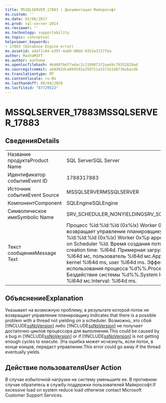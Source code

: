 ```yaml
---
title: MSSQLSERVER_17883 | Документация Майкрософт
ms.custom: ''
ms.date: 03/06/2017
ms.prod: sql-server-2014
ms.reviewer: ''
ms.technology: supportability
ms.topic: conceptual
helpviewer_keywords:
- 17883 (Database Engine error)
ms.assetid: adaf1c04-e397-4a69-90b8-9353a37277ea
author: MashaMSFT
ms.author: mathoma
ms.openlocfilehash: 46488fb6f7adac2c1109871f2aad4c79352829ad
ms.sourcegitcommit: ad4d92dce894592a259721a1571b1d8736abacdb
ms.translationtype: MT
ms.contentlocale: ru-RU
ms.lasthandoff: 08/04/2020
ms.locfileid: "87729522"
---
```

# <a name="mssqlserver_17883"></a><span data-ttu-id="b18ee-102">MSSQLSERVER_17883</span><span class="sxs-lookup"><span data-stu-id="b18ee-102">MSSQLSERVER_17883</span></span>
    
## <a name="details"></a><span data-ttu-id="b18ee-103">Сведения</span><span class="sxs-lookup"><span data-stu-id="b18ee-103">Details</span></span>  
  
|||  
|-|-|  
|<span data-ttu-id="b18ee-104">Название продукта</span><span class="sxs-lookup"><span data-stu-id="b18ee-104">Product Name</span></span>|<span data-ttu-id="b18ee-105">SQL Server</span><span class="sxs-lookup"><span data-stu-id="b18ee-105">SQL Server</span></span>|  
|<span data-ttu-id="b18ee-106">Идентификатор события</span><span class="sxs-lookup"><span data-stu-id="b18ee-106">Event ID</span></span>|<span data-ttu-id="b18ee-107">17883</span><span class="sxs-lookup"><span data-stu-id="b18ee-107">17883</span></span>|  
|<span data-ttu-id="b18ee-108">Источник события</span><span class="sxs-lookup"><span data-stu-id="b18ee-108">Event Source</span></span>|<span data-ttu-id="b18ee-109">MSSQLSERVER</span><span class="sxs-lookup"><span data-stu-id="b18ee-109">MSSQLSERVER</span></span>|  
|<span data-ttu-id="b18ee-110">Компонент</span><span class="sxs-lookup"><span data-stu-id="b18ee-110">Component</span></span>|<span data-ttu-id="b18ee-111">SQLEngine</span><span class="sxs-lookup"><span data-stu-id="b18ee-111">SQLEngine</span></span>|  
|<span data-ttu-id="b18ee-112">Символическое имя</span><span class="sxs-lookup"><span data-stu-id="b18ee-112">Symbolic Name</span></span>|<span data-ttu-id="b18ee-113">SRV_SCHEDULER_NONYIELDING</span><span class="sxs-lookup"><span data-stu-id="b18ee-113">SRV_SCHEDULER_NONYIELDING</span></span>|  
|<span data-ttu-id="b18ee-114">Текст сообщения</span><span class="sxs-lookup"><span data-stu-id="b18ee-114">Message Text</span></span>|<span data-ttu-id="b18ee-115">Процесс %ld:%ld:%ld (0x%lx) Worker 0x%p, по-видимому, не возвращает управление планировщику %ld.</span><span class="sxs-lookup"><span data-stu-id="b18ee-115">Process %ld:%ld:%ld (0x%lx) Worker 0x%p appears to be non-yielding on Scheduler %ld.</span></span> <span data-ttu-id="b18ee-116">Время создания потока: %I64d.</span><span class="sxs-lookup"><span data-stu-id="b18ee-116">Thread creation time: %I64d.</span></span> <span data-ttu-id="b18ee-117">Примерная загрузка ЦП для потока: ядро %I64d мс, пользователь %I64d мс.</span><span class="sxs-lookup"><span data-stu-id="b18ee-117">Approx Thread CPU Used: kernel %I64d ms, user %I64d ms.</span></span> <span data-ttu-id="b18ee-118">Эффективность использования процесса %d%%.</span><span class="sxs-lookup"><span data-stu-id="b18ee-118">Process Utilization %d%%.</span></span> <span data-ttu-id="b18ee-119">Бездействие системы %d%%.</span><span class="sxs-lookup"><span data-stu-id="b18ee-119">System Idle %d%%.</span></span> <span data-ttu-id="b18ee-120">Интервал: %I64d мс.</span><span class="sxs-lookup"><span data-stu-id="b18ee-120">Interval: %I64d ms.</span></span>|  
  
## <a name="explanation"></a><span data-ttu-id="b18ee-121">Объяснение</span><span class="sxs-lookup"><span data-stu-id="b18ee-121">Explanation</span></span>  
 <span data-ttu-id="b18ee-122">Указывает на возможную проблему, в результате которой поток не возвращает управление планировщику.</span><span class="sxs-lookup"><span data-stu-id="b18ee-122">Indicates that there is a possible problem with a thread not yielding on a scheduler.</span></span>  <span data-ttu-id="b18ee-123">Возможно, это сбой [!INCLUDE[ssNoVersion](../../includes/ssnoversion-md.md)] либо [!INCLUDE[ssNoVersion](../../includes/ssnoversion-md.md)] не получает достаточно циклов процессора для выполнения.</span><span class="sxs-lookup"><span data-stu-id="b18ee-123">This could be caused by a bug in [!INCLUDE[ssNoVersion](../../includes/ssnoversion-md.md)] or if [!INCLUDE[ssNoVersion](../../includes/ssnoversion-md.md)] is not getting enough cycles to execute.</span></span>  <span data-ttu-id="b18ee-124">Эта ошибка может исчезнуть, если поток, в конце концов, передаст управление.</span><span class="sxs-lookup"><span data-stu-id="b18ee-124">This error could go away if the thread eventually yields.</span></span>  
  
## <a name="user-action"></a><span data-ttu-id="b18ee-125">Действие пользователя</span><span class="sxs-lookup"><span data-stu-id="b18ee-125">User Action</span></span>  
 <span data-ttu-id="b18ee-126">В случае избыточной нагрузки на систему уменьшите ее. В противном случае обратитесь в службу поддержки пользователей Майкрософт.</span><span class="sxs-lookup"><span data-stu-id="b18ee-126">If excessive load on system reduce load otherwise contact Microsoft Customer Support Services.</span></span>  
  
  
